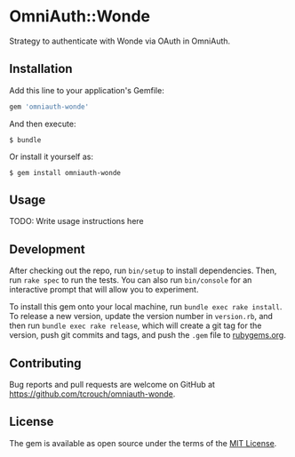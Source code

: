 # OmniAuth::Wonde

Strategy to authenticate with Wonde via OAuth in OmniAuth.

## Installation

Add this line to your application's Gemfile:

```ruby
gem 'omniauth-wonde'
```

And then execute:

    $ bundle

Or install it yourself as:

    $ gem install omniauth-wonde

## Usage

TODO: Write usage instructions here

## Development

After checking out the repo, run `bin/setup` to install dependencies. Then, run `rake spec` to run the tests. You can also run `bin/console` for an interactive prompt that will allow you to experiment.

To install this gem onto your local machine, run `bundle exec rake install`. To release a new version, update the version number in `version.rb`, and then run `bundle exec rake release`, which will create a git tag for the version, push git commits and tags, and push the `.gem` file to [rubygems.org](https://rubygems.org).

## Contributing

Bug reports and pull requests are welcome on GitHub at https://github.com/tcrouch/omniauth-wonde.

## License

The gem is available as open source under the terms of the [MIT License](https://opensource.org/licenses/MIT).
